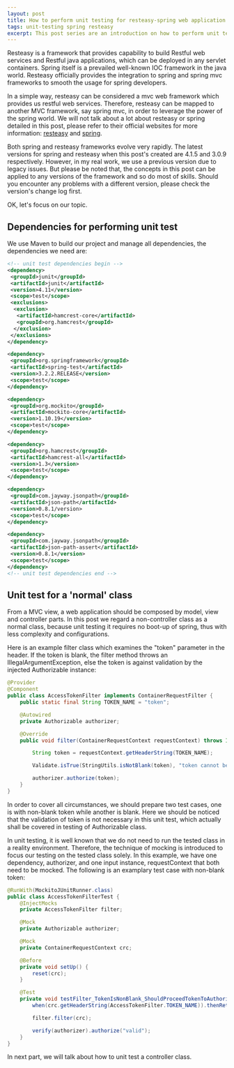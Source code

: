 ```yaml
---
layout: post
title: How to perform unit testing for resteasy-spring web application (1)
tags: unit-testing spring resteasy
excerpt: This post series are an introduction on how to perform unit testing for a resteasy web application integrated with spring. In this first part, we talk about preparation and unit testing of a non-controller class
---
```


Resteasy is a framework that provides capability to build Restful web services and Restful java applications, which can be deployed in any servlet containers. Spring itself is a prevailed well-known IOC framework in the java world. Resteasy officially provides the integration to spring and spring mvc frameworks to smooth the usage for spring developers.

In a simple way, resteasy can be considered a mvc web framework which provides us restful web services. Therefore, resteasy can be mapped to another MVC framework, say spring mvc, in order to leverage the power of the spring world. We will not talk about a lot about resteasy or spring detailed in this post, please refer to their official websites for more information: [resteasy](http://resteasy.jboss.org/) and [spring](http://spring.io).

Both spring and resteasy frameworks evolve very rapidly. The latest versions for spring and resteasy when this post's created are 4.1.5 and 3.0.9 respectively. However, in my real work, we use a previous version due to legacy issues. But please be noted that, the concepts in this post can be applied to any versions of the framework and so do most of skills. Should you encounter any problems with a different version, please check the version's change log first.

OK, let's focus on our topic.

## Dependencies for performing unit test

We use Maven to build our project and manage all dependencies, the dependencies we need are:

```xml
<!-- unit test dependencies begin -->
<dependency>
 <groupId>junit</groupId>
 <artifactId>junit</artifactId>
 <version>4.11</version>
 <scope>test</scope>
 <exclusions>
  <exclusion>
   <artifactId>hamcrest-core</artifactId>
   <groupId>org.hamcrest</groupId>
  </exclusion>
 </exclusions>
</dependency>

<dependency>
 <groupId>org.springframework</groupId>
 <artifactId>spring-test</artifactId>
 <version>3.2.2.RELEASE</version>
 <scope>test</scope>
</dependency>

<dependency>
 <groupId>org.mockito</groupId>
 <artifactId>mockito-core</artifactId>
 <version>1.10.19</version>
 <scope>test</scope>
</dependency>

<dependency>
 <groupId>org.hamcrest</groupId>
 <artifactId>hamcrest-all</artifactId>
 <version>1.3</version>
 <scope>test</scope>
</dependency>

<dependency>
 <groupId>com.jayway.jsonpath</groupId>
 <artifactId>json-path</artifactId>
 <version>0.8.1/version>
 <scope>test</scope>
</dependency>

<dependency>
 <groupId>com.jayway.jsonpath</groupId>
 <artifactId>json-path-assert</artifactId>
 <version>0.8.1</version>
 <scope>test</scope>
</dependency>
<!-- unit test dependencies end -->
```
## Unit test for a 'normal' class
From a MVC view, a web application should be composed by model, view and controller parts. In this post we regard a non-controller class as a normal class, because unit testing it requires no boot-up of spring, thus with less complexity and configurations.

Here is an example filter class which examines the "token" parameter in the header. If the token is blank, the filter method throws an IllegalArgumentException, else the token is against validation by the injected Authorizable instance:

```java
@Provider
@Component
public class AccessTokenFilter implements ContainerRequestFilter {
    public static final String TOKEN_NAME = "token";

    @Autowired
    private Authorizable authorizer;

    @Override
    public void filter(ContainerRequestContext requestContext) throws IOException {

        String token = requestContext.getHeaderString(TOKEN_NAME);

        Validate.isTrue(StringUtils.isNotBlank(token), "token cannot be blank");

        authorizer.authorize(token);
    }
}
```
In order to cover all circumstances, we should prepare two test cases, one is with non-blank token while another is blank. Here we should be noticed that the validation of token is not necessary in this unit test, which actually shall be covered in testing of Authorizable class.

In unit testing, it is well known that we do not need to run the tested class in a reality environment. Therefore, the technique of mocking is introduced to focus our testing on the tested class solely. In this example, we have one dependency, authorizer, and one input instance, requestContext that both need to be mocked. The following is an examplary test case with non-blank token:

```java
@RunWith(MockitoJUnitRunner.class)
public class AccessTokenFilterTest {
	@InjectMocks
	private AccessTokenFilter filter;

	@Mock
	private Authorizable authorizer;

	@Mock
    private ContainerRequestContext crc;

    @Before
    private void setUp() {
    	reset(crc);
    }

    @Test
    private void testFilter_TokenIsNonBlank_ShouldProceedTokenToAuthorizer() {
    	when(crc.getHeaderString(AccessTokenFilter.TOKEN_NAME)).thenReturn("valid");

    	filter.filter(crc);

    	verify(authorizer).authorize("valid");
    }
}
```
In next part, we will talk about how to unit test a controller class.